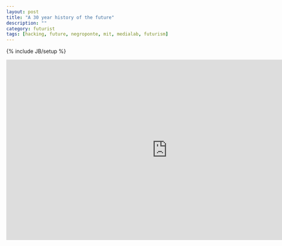 ```yaml
---
layout: post
title: "A 30 year history of the future"
description: ""
category: futurist 
tags: [hacking, future, negroponte, mit, medialab, futurism]
---
```

{% include JB/setup %}

<iframe src="http://embed.ted.com/talks/nicholas_negroponte_a_30_year_history_of_the_future.html" width="854" height="480" frameborder="0" scrolling="no" webkitAllowFullScreen mozallowfullscreen allowFullScreen></iframe>
